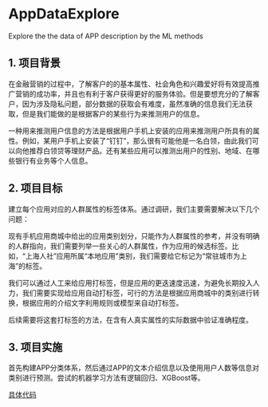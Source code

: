 # AppDataExplore
Explore the the data of APP description by the ML methods

## 1.  项目背景

在金融营销的过程中，了解客户的的基本属性、社会角色和兴趣爱好将有效提高推广营销的成功率，并且也有利于客户获得更好的服务体验。但是要想充分的了解客户，因为涉及隐私问题，部分数据的获取会有难度，虽然准确的信息我们无法获取，但是我们能做的是根据客户的某些行为来推测用户的信息。

一种用来推测用户信息的方法是根据用户手机上安装的应用来推测用户所具有的属性。例如，某用户手机上安装了“钉钉”，那么很有可能他是一名白领，由此我们可以向他推荐白领贷等理财产品。还有某些应用可以推测出用户的性别、地域、在哪些银行有业务等个人信息。

## 2.  项目目标

建立每个应用对应的人群属性的标签体系。通过调研，我们主要需要解决以下几个问题：

现有手机应用商城中给出的应用类别划分，只能作为人群属性的参考，并没有明确的人群指向，我们需要列举一些关心的人群属性，作为应用的候选标签。比如，“上海人社”应用所属“本地应用”类别，我们需要给它标记为“常驻城市为上海”的标签。

我们可以通过人工来给应用打标签，但是应用的更迭速度迅速，为避免长期投入人力，我们需要实现给应用自动打标签，可行的方法是根据应用商城中的类别进行转换，根据应用的介绍文字利用规则或模型来自动打标签。

后续需要将这套打标签的方法，在含有人真实属性的实际数据中验证准确程度。

## 3.  项目实施

首先构建APP分类体系，然后通过APP的文本介绍信息以及使用用户人数等信息对类别进行预测。尝试的机器学习方法有逻辑回归、XGBoost等。

[具体代码](https://github.com/iriszhan/AppDataExplore/blob/master/%E5%85%B3%E4%BA%8Eapp%E6%95%B0%E6%8D%AE%E7%9A%84%E6%8E%A2%E7%B4%A2.ipynb)
